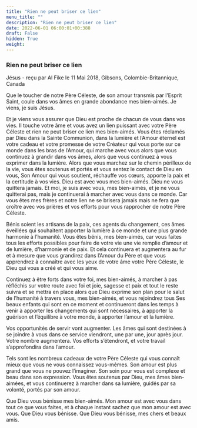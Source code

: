 ```yaml
---
title: "Rien ne peut briser ce lien"
menu_title: ""
description: "Rien ne peut briser ce lien"
date: 2022-06-01 06:00:01+00:388
draft: False
hidden: True
weight:
---
```

### Rien ne peut briser ce lien

Jésus - reçu par Al Fike le 11 Mai 2018, Gibsons, Colombie-Britannique, Canada

Que le toucher de notre Père Céleste, de son amour transmis par l’Esprit Saint, coule dans vos âmes en grande abondance mes bien-aimés. Je viens, je suis Jésus.

Et je viens vous assurer que Dieu est proche de chacun de vous dans vos vies. Il touche votre âme et vous avez un lien puissant avec votre Père Céleste et rien ne peut briser ce lien mes bien-aimés. Vous êtes réclamés par Dieu dans la Sainte Communion, dans la lumière et l’Amour éternel est votre cadeau et votre promesse de votre Créateur qui vous porte sur ce monde dans les bras de l’Amour, qui marche avec vous alors que vous continuez à grandir dans vos âmes, alors que vous continuez à vous exprimer dans la lumière. Alors que vous marchez sur le chemin périlleux de la vie, vous êtes soutenus et portés et vous sentez le contact de Dieu en vous, Son Amour qui vous soutient, réchauffe vos cœurs, apporte la paix et la certitude à vos vies. Dieu est avec vous mes bien-aimés. Dieu ne vous quittera jamais. Et moi, je suis avec vous, mes bien-aimés, et je ne vous quitterai pas, mais je continuerai à marcher avec vous dans ce monde. Car vous êtes mes frères et notre lien ne se brisera jamais mais ne fera que croître avec vos prières et vos efforts pour vous rapprocher de notre Père Céleste.

Bénis soient les artisans de la paix, ces agents du changement, ces âmes éveillées qui souhaitent apporter la lumière à ce monde et une plus grande harmonie à l’humanité. Vous êtes bénis, mes bien-aimés, car vous faites tous les efforts possibles pour faire de votre vie une vie remplie d’amour et de lumière, d’harmonie et de paix. Et cela continuera et augmentera au fur et à mesure que vous grandirez dans l’Amour du Père et que vous apprendrez à connaître avec les yeux de votre âme votre Père Céleste, le Dieu qui vous a créé et qui vous aime.

Continuez à être forts dans votre foi, mes bien-aimés, à marcher à pas réfléchis sur votre route avec foi et joie, sagesse et paix et tout le reste suivra et se mettra en place alors que Dieu exprime son plan pour le salut de l’humanité à travers vous, mes bien-aimés, et vous rejoindrez tous Ses beaux enfants qui sont en ce moment et continueront dans les temps à venir à apporter les changements qui sont nécessaires, à apporter la guérison et l’équilibre à votre monde, à apporter l’amour et la lumière.

Vos opportunités de servir vont augmenter. Les âmes qui sont destinées à se joindre à vous dans ce service viendront, une par une, jour après jour. Votre nombre augmentera. Vos efforts s’étendront, et votre travail s’approfondira dans l’amour.

Tels sont les nombreux cadeaux de votre Père Céleste qui vous connaît mieux que vous ne vous connaissez vous-mêmes. Son amour est plus grand que vous ne pouvez l’imaginer. Son soin pour vous est complexe et beau dans son expression. Vous êtes soutenus par Dieu, mes âmes bien-aimées, et vous continuerez à marcher dans sa lumière, guidés par sa volonté, portés par son amour.

Que Dieu vous bénisse mes bien-aimés. Mon amour est avec vous dans tout ce que vous faites, et à chaque instant sachez que mon amour est avec vous. Que Dieu vous bénisse. Que Dieu vous bénisse, mes chers et beaux amis.




